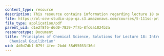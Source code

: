 ```yaml
---
content_type: resource
description: This resource contains information regarding lecture 18 solution.
file: https://ol-ocw-studio-app-qa.s3.amazonaws.com/courses/5-111sc-principles-of-chemical-science-fall-2014/4d0d7db1079f4fee2bdd58d95033f36d_MIT5_111F14_Lec18Soln.pdf
file_type: application/pdf
parent_uid: d1e2f8f6-d6d0-7839-7f7b-8fc6a1024b2a
resourcetype: Document
title: 'Principles of Chemical Science, Solutions for Lecture 18: Introduction to
  Chemical Equilibrium'
uid: 4d0d7db1-079f-4fee-2bdd-58d95033f36d
---
```

